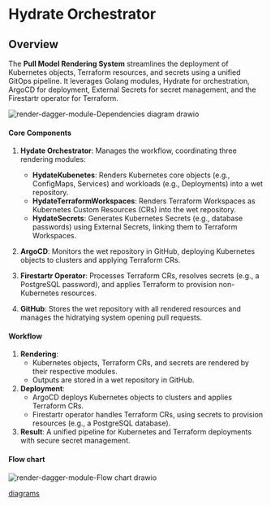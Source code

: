 # Hydrate Orchestrator

## Overview

The **Pull Model Rendering System** streamlines the deployment of Kubernetes objects, Terraform resources, and secrets using a unified GitOps pipeline. It leverages Golang modules, Hydrate for orchestration, ArgoCD for deployment, External Secrets for secret management, and the Firestartr operator for Terraform.

![render-dagger-module-Dependencies diagram drawio](https://github.com/user-attachments/assets/3dbb698f-0ebe-4fc7-9471-1d3a98bf1dc1)

#### Core Components
1. **Hydate Orchestrator**: Manages the workflow, coordinating three rendering modules:
   - **HydateKubenetes**: Renders Kubernetes core objects (e.g., ConfigMaps, Services) and workloads (e.g., Deployments) into a wet repository.
   - **HydateTerraformWorkspaces**: Renders Terraform Workspaces as Kubernetes Custom Resources (CRs) into the wet repository.
   - **HydateSecrets**: Generates Kubernetes Secrets (e.g., database passwords) using External Secrets, linking them to Terraform Workspaces.

2. **ArgoCD**: Monitors the wet repository in GitHub, deploying Kubernetes objects to clusters and applying Terraform CRs.

3. **Firestartr Operator**: Processes Terraform CRs, resolves secrets (e.g., a PostgreSQL password), and applies Terraform to provision non-Kubernetes resources.

4. **GitHub**: Stores the wet repository with all rendered resources and manages the hidratying system opening pull requests.

#### Workflow
1. **Rendering**:
   - Kubernetes objects, Terraform CRs, and secrets are rendered by their respective modules.
   - Outputs are stored in a wet repository in GitHub.
2. **Deployment**:
   - ArgoCD deploys Kubernetes objects to clusters and applies Terraform CRs.
   - Firestartr operator handles Terraform CRs, using secrets to provision resources (e.g., a PostgreSQL database).
3. **Result**: A unified pipeline for Kubernetes and Terraform deployments with secure secret management.

#### Flow chart
![render-dagger-module-Flow chart drawio](https://github.com/user-attachments/assets/184d5660-2cf5-472f-a66b-e0190f8d2abc)

[diagrams](https://app.diagrams.net/?src=about#G1KiCY57g_N5B6txxDpM-eVw5R-vl9NQCr#%7B%22pageId%22%3A%22BWRnRSUX-oT4-0keMzf5%22%7D)
